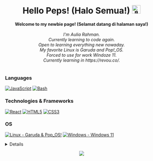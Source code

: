 <h1 align="center">Hello Peps! (Halo Semua!) <img src="https://github.com/wervlad/wervlad/assets/24524555/766d336d-b87d-44ba-807c-c51de2bc6b4d" width="28px" alt="👋"></h1>

<p align="center">
    <b>Welcome to my newbie page! (Selamat datang di halaman saya!)</b><br><br>
    <i>
        I'm Aulia Rahman.<br>
        Currently learning to code again.<br>
        Open to learning everything new nowaday.<br>
        My favorite Linux is Garuda and Pop!_OS.<br>
        Forced to use for work Windoze 11.<br>
        Currently learning in https://revou.co/.<br>
    </i><br>
</p>

### Languages
[![JavaScript](https://img.shields.io/badge/javascript-black?style=for-the-badge&logo=javascript)](https://github.com/maldevich)
[![Bash](https://img.shields.io/badge/bash-black?style=for-the-badge&logo=gnu-bash&logoColor=white)](https://github.com/maldevich)
### Technologies & Frameworks
[![React](https://img.shields.io/badge/react-black?style=for-the-badge&logo=react)](https://github.com/maldevich)
[![HTML5](https://img.shields.io/badge/html5-black?style=for-the-badge&logo=html5)](https://hub.docker.com/u/maldevich)
[![CSS3](https://img.shields.io/badge/css3-black?style=for-the-badge&logo=css3)](https://hub.docker.com/u/maldevich)
### OS
[![Linux - Garuda & Pop_OS!](https://img.shields.io/badge/linux-black?style=for-the-badge&logo=Linux)](https://github.com/maldevich)
[![Windows - Windows 11](https://img.shields.io/badge/Windows-black?style=for-the-badge&logo=Windows)](https://github.com/maldevich)

<details>
<p align="center">
  <a href="https://github.com/maldevich">
    <img src="http://github-profile-summary-cards.vercel.app/api/cards/profile-details?username=maldevich&theme=transparent" />
  </a>
  <a href="https://github.com/maldevich">
    <img src="https://github-readme-streak-stats.herokuapp.com/?user=maldevich&hide_border=true&card_width=338&theme=transparent" />
  </a>
  <a href="https://github.com/maldevich">
    <img src="http://github-profile-summary-cards.vercel.app/api/cards/stats?username=maldevich&theme=transparent" />
  </a>
</p>
</details>

<p align="center">
  <a href="https://github.com/maldevich">
    <img src="https://komarev.com/ghpvc/?username=maldevich&color=blue&style=flat)" />
  </a>
</p>
<!--

- 🔭 I’m currently working on ...
- 🌱 I’m currently learning ...
- 👯 I’m looking to collaborate on ...
- 🤔 I’m looking for help with ...
- 💬 Ask me about ...
- 📫 How to reach me: ...
- 😄 Pronouns: ...
- ⚡ Fun fact: ...
-->
